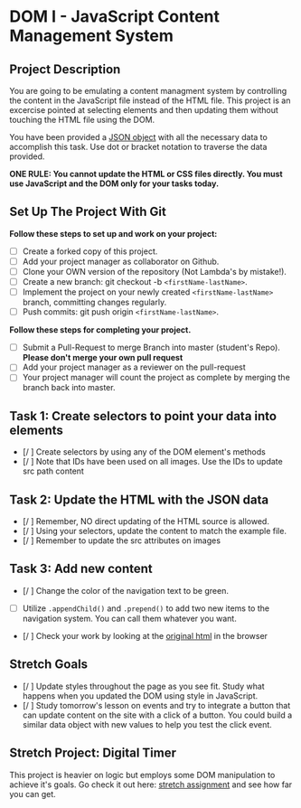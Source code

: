 # DOM I - JavaScript Content Management System

## Project Description
You are going to be emulating a content managment system by controlling the content in the JavaScript file instead of the HTML file. This project is an excercise pointed at selecting elements and then updating them without touching the HTML file using the DOM.

You have been provided a [JSON object](js/index.js) with all the necessary data to accomplish this task.  Use dot or bracket notation to traverse the data provided.

**ONE RULE: You cannot update the HTML or CSS files directly.  You must use JavaScript and the DOM only for your tasks today.**

## Set Up The Project With Git

**Follow these steps to set up and work on your project:**

* [ ] Create a forked copy of this project.
* [ ] Add your project manager as collaborator on Github.
* [ ] Clone your OWN version of the repository (Not Lambda's by mistake!).
* [ ] Create a new branch: git checkout -b `<firstName-lastName>`.
* [ ] Implement the project on your newly created `<firstName-lastName>` branch, committing changes regularly.
* [ ] Push commits: git push origin `<firstName-lastName>`.

**Follow these steps for completing your project.**

* [ ] Submit a Pull-Request to merge <firstName-lastName> Branch into master (student's  Repo). **Please don't merge your own pull request**
* [ ] Add your project manager as a reviewer on the pull-request
* [ ] Your project manager will count the project as complete by merging the branch back into master.

## Task 1: Create selectors to point your data into elements
* [/ ] Create selectors by using any of the DOM element's methods
* [/ ] Note that IDs have been used on all images.  Use the IDs to update src path content

## Task 2: Update the HTML with the JSON data
* [/ ] Remember, NO direct updating of the HTML source is allowed.
* [/ ] Using your selectors, update the content to match the example file.
* [/ ] Remember to update the src attributes on images

## Task 3: Add new content
* [/ ] Change the color of the navigation text to be green.
* [ ] Utilize `.appendChild()` and `.prepend()` to add two new items to the navigation system. You can call them whatever you want.
* [/ ] Check your work by looking at the [original html](original.html) in the browser

## Stretch Goals
* [/ ] Update styles throughout the page as you see fit.  Study what happens when you updated the DOM using style in JavaScript.  
* [/ ] Study tomorrow's lesson on events and try to integrate a button that can update content on the site with a click of a button.  You could build a similar data object with new values to help you test the click event.

## Stretch Project: Digital Timer
This project is heavier on logic but employs some DOM manipulation to achieve it's goals.  Go check it out here: [stretch assignment](stretch-assignment) and see how far you can get. 